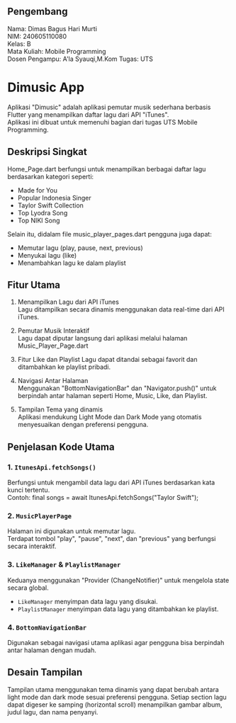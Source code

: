 ## Pengembang

Nama: Dimas Bagus Hari Murti  
NIM: 240605110080  
Kelas: B  
Mata Kuliah: Mobile Programming  
Dosen Pengampu: A'la Syauqi,M.Kom
Tugas: UTS


# Dimusic App

Aplikasi "Dimusic" adalah aplikasi pemutar musik sederhana berbasis Flutter yang menampilkan daftar lagu dari API "iTunes".  
Aplikasi ini dibuat untuk memenuhi bagian dari tugas UTS Mobile Programming.  


## Deskripsi Singkat

Home_Page.dart berfungsi untuk menampilkan berbagai daftar lagu berdasarkan kategori seperti:  
- Made for You  
- Popular Indonesia Singer  
- Taylor Swift Collection  
- Top Lyodra Song  
- Top NIKI Song  

Selain itu, didalam file music_player_pages.dart pengguna juga dapat:
- Memutar lagu (play, pause, next, previous)
- Menyukai lagu (like)
- Menambahkan lagu ke dalam playlist  


## Fitur Utama

1. Menampilkan Lagu dari API iTunes  
   Lagu ditampilkan secara dinamis menggunakan data real-time dari API iTunes.  

2. Pemutar Musik Interaktif  
   Lagu dapat diputar langsung dari aplikasi melalui halaman Music_Player_Page.dart  

3. Fitur Like dan Playlist 
   Lagu dapat ditandai sebagai favorit dan ditambahkan ke playlist pribadi.  

4. Navigasi Antar Halaman  
   Menggunakan "BottomNavigationBar" dan "Navigator.push()" untuk berpindah antar halaman seperti Home, Music, Like, dan Playlist.  

5. Tampilan Tema yang dinamis  
   Aplikasi mendukung Light Mode dan Dark Mode yang otomatis menyesuaikan dengan preferensi pengguna.


## Penjelasan Kode Utama

### 1. `ItunesApi.fetchSongs()`
Berfungsi untuk mengambil data lagu dari API iTunes berdasarkan kata kunci tertentu.  
Contoh:
final songs = await ItunesApi.fetchSongs("Taylor Swift");

### 2. `MusicPlayerPage`
Halaman ini digunakan untuk memutar lagu.  
Terdapat tombol "play", "pause", "next", dan "previous" yang berfungsi secara interaktif.

### 3. `LikeManager` & `PlaylistManager`
Keduanya menggunakan "Provider (ChangeNotifier)" untuk mengelola state secara global.  
- `LikeManager` menyimpan data lagu yang disukai.  
- `PlaylistManager` menyimpan data lagu yang ditambahkan ke playlist.  

### 4. `BottomNavigationBar`
Digunakan sebagai navigasi utama aplikasi agar pengguna bisa berpindah antar halaman dengan mudah.


## Desain Tampilan

Tampilan utama menggunakan tema dinamis yang dapat berubah antara light mode dan dark mode sesuai preferensi pengguna.
Setiap section lagu dapat digeser ke samping (horizontal scroll) menampilkan gambar album, judul lagu, dan nama penyanyi.


